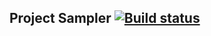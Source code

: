 ## Project Sampler  [![Build status](https://ci.appveyor.com/api/projects/status/o4gsn6nn554cm9qh?svg=true)](https://ci.appveyor.com/project/Tatiana-Nikonova/matchers)

